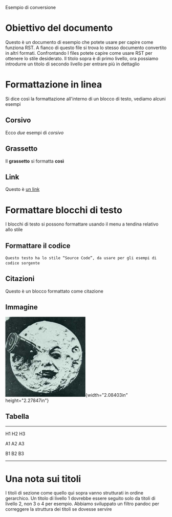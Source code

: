 Esempio di conversione

Obiettivo del documento
=======================

Questo è un documento di esempio che potete usare per capire come
funziona RST. A fianco di questo file si trova lo stesso documento
convertito in altri formati. Confrontando I files potete capire come
usare RST per ottenere lo stile desiderato. Il titolo sopra è di primo
livello, ora possiamo introdurre un titolo di secondo livello per
entrare più in dettaglio

Formattazione in linea
======================

Si dice così la formattazione all'interno di un blocco di testo, vediamo
alcuni esempi

Corsivo
-------

Ecco *due* esempi di *corsivo*

Grassetto
---------

Il **grassetto** si formatta **così**

Link
----

Questo è [un link](http://docs.italia.it/)

Formattare blocchi di testo
===========================

I blocchi di testo si possono formattare usando il menu a tendina
relativo allo stile

Formattare il codice
--------------------

    Questo testo ha lo stile “Source Code”, da usare per gli esempi di codice sorgente

Citazioni
---------

Questo è un blocco formattato come citazione

Immagine
--------

![image0](media/image1.jpeg){width="2.08403in" height="2.27847in"}

Tabella
-------

  ----- ----- -----
  H1    H2    H3

  A1    A2    A3

  B1    B2    B3
  ----- ----- -----

Una nota sui titoli
===================

I titoli di sezione come quello qui sopra vanno strutturati in ordine
gerarchico. Un titolo di livello 1 dovrebbe essere seguito solo da
titoli di livello 2, non 3 o 4 per esempio. Abbiamo sviluppato un filtro
pandoc per correggere la struttura dei titoli se dovesse servire
